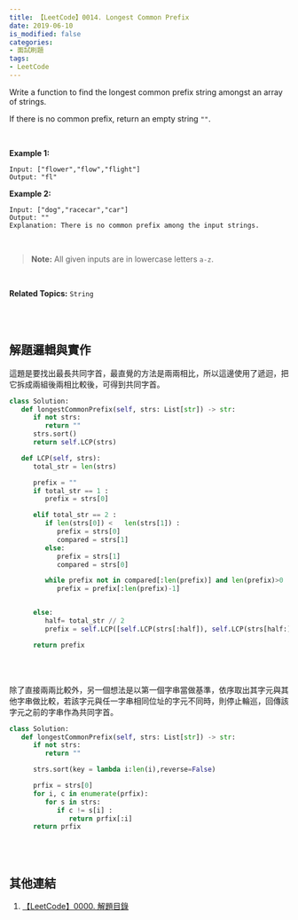 ```yaml
---
title: 【LeetCode】0014. Longest Common Prefix
date: 2019-06-10
is_modified: false
categories:
- 面試刷題
tags:
- LeetCode
--- 
```


Write a function to find the longest common prefix string amongst an array of strings.

If there is no common prefix, return an empty string  `""`.

<!--more-->
<br>

**Example 1:**
```
Input: ["flower","flow","flight"]
Output: "fl"
```

**Example 2:**
```
Input: ["dog","racecar","car"]
Output: ""
Explanation: There is no common prefix among the input strings.
```
<br>

> **Note:**
All given inputs are in lowercase letters  `a-z`.

<br>

**Related Topics:** `String`

<br><br>

## 解題邏輯與實作
這題是要找出最長共同字首，最直覺的方法是兩兩相比，所以這邊使用了遞迴，把它拆成兩組後兩相比較後，可得到共同字首。

```python
class Solution:
   def longestCommonPrefix(self, strs: List[str]) -> str:
      if not strs:
         return ""
      strs.sort()	
      return self.LCP(strs)

   def LCP(self, strs): 
      total_str = len(strs)      

      prefix = ""
      if total_str == 1 :
         prefix = strs[0]

      elif total_str == 2 :
         if len(strs[0]) <   len(strs[1]) :
            prefix = strs[0]
            compared = strs[1]
         else:
            prefix = strs[1]			
            compared = strs[0]

         while prefix not in compared[:len(prefix)] and len(prefix)>0 :
            prefix = prefix[:len(prefix)-1]


      else:
         half= total_str // 2 
         prefix = self.LCP([self.LCP(strs[:half]), self.LCP(strs[half:])]) 

      return prefix
```

<br><br>

除了直接兩兩比較外，另一個想法是以第一個字串當做基準，依序取出其字元與其他字串做比較，若該字元與任一字串相同位址的字元不同時，則停止輪巡，回傳該字元之前的字串作為共同字首。

```python
class Solution:
   def longestCommonPrefix(self, strs: List[str]) -> str:
      if not strs:
         return ""

      strs.sort(key = lambda i:len(i),reverse=False) 

      prfix = strs[0]
      for i, c in enumerate(prfix):
         for s in strs:
            if c != s[i] :
               return prfix[:i]
      return prfix
```

<br><br>

## 其他連結
1. [【LeetCode】0000. 解題目錄](/LeetCode-0000-Contents/)